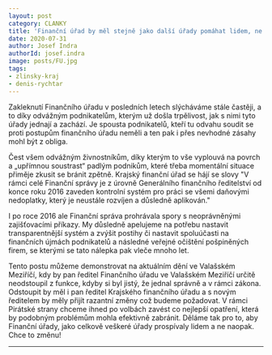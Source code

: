 ```yaml
---
layout: post
category: CLANKY
title: 'Finanční úřad by měl stejně jako další úřady pomáhat lidem, ne jim škodit, tvrdí zastupitel Valašského Meziříčí, Denis Rychtar'
date: 2020-07-31
author: Josef Indra
authorId: josef.indra
image: posts/FU.jpg
tags: 
- zlinsky-kraj
- denis-rychtar
---
```

Zakleknutí Finančního úřadu v posledních letech slýcháváme stále častěji, a to díky odvážným podnikatelům, kterým už došla trpělivost, jak s nimi tyto úřady jednají a zachází. Je spousta podnikatelů, kteří tu odvahu soudit se proti postupům finančního úřadu neměli a ten pak i přes nevhodné zásahy mohl být z obliga. 

Čest všem odvážným živnostníkům, díky kterým to vše vyplouvá na povrch a „upřímnou soustrast“ padlým podnikům, které třeba momentální situace přiměje zkusit se bránit zpětně. Krajský finanční úřad se hájí se slovy "V rámci celé Finanční správy je z úrovně Generálního finančního ředitelství od konce roku 2016 zaveden kontrolní systém pro práci se všemi daňovými nedoplatky, který je neustále rozvíjen a důsledně aplikován." 

I po roce 2016 ale Finanční správa prohrávala spory s neoprávněnými zajišťovacími příkazy. My důsledně apelujeme na potřebu nastavit transparentnější systém a zvýšit postihy či nastavit spoluúčasti na finančních újmách podnikatelů a následné veřejné očištění pošpiněných firem, se kterými se tato nálepka pak vleče mnoho let. 

Tento postu můžeme demonstrovat na aktuálním dění ve Valašském Meziříčí, kdy by pan ředitel Finančního úřadu ve Valašském Meziříčí určitě neodstoupil z funkce, kdyby si byl jistý, že jednal správně a v rámci zákona. Odstoupit by měl i pan ředitel Krajského finančního úřadu a s novým ředitelem by měly přijít razantní změny což budeme požadovat.  V rámci Pirátské strany chceme ihned po volbách zavést co nejlepší opatření, která by podobným problémům mohla efektivně zabránit. Děláme tak pro to, aby Finanční úřady, jako celkově veškeré úřady prospívaly lidem a ne naopak. Chce to změnu!

---

